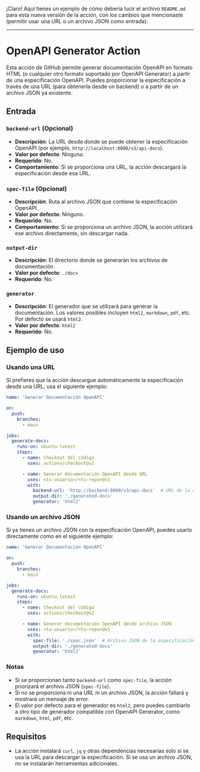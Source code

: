 ¡Claro! Aquí tienes un ejemplo de cómo debería lucir el archivo `README.md` para esta nueva versión de la acción, con los cambios que mencionaste (permitir usar una URL o un archivo JSON como entrada):

---

# OpenAPI Generator Action

Esta acción de GitHub permite generar documentación OpenAPI en formato HTML (o cualquier otro formato soportado por OpenAPI Generator) a partir de una especificación OpenAPI. Puedes proporcionar la especificación a través de una URL (para obtenerla desde un backend) o a partir de un archivo JSON ya existente.

## Entrada

### `backend-url` (Opcional)
- **Descripción**: La URL desde donde se puede obtener la especificación OpenAPI (por ejemplo, `http://localhost:8090/v3/api-docs`).
- **Valor por defecto**: Ninguno.
- **Requerido**: No.
- **Comportamiento**: Si se proporciona una URL, la acción descargará la especificación desde esa URL.

### `spec-file` (Opcional)
- **Descripción**: Ruta al archivo JSON que contiene la especificación OpenAPI.
- **Valor por defecto**: Ninguno.
- **Requerido**: No.
- **Comportamiento**: Si se proporciona un archivo JSON, la acción utilizará ese archivo directamente, sin descargar nada.

### `output-dir`
- **Descripción**: El directorio donde se generarán los archivos de documentación.
- **Valor por defecto**: `./docs`
- **Requerido**: No.

### `generator`
- **Descripción**: El generador que se utilizará para generar la documentación. Los valores posibles incluyen `html2`, `markdown`, `pdf`, etc. Por defecto se usará `html2`.
- **Valor por defecto**: `html2`
- **Requerido**: No.

## Ejemplo de uso

### Usando una URL

Si prefieres que la acción descargue automáticamente la especificación desde una URL, usa el siguiente ejemplo:

```yaml
name: 'Generar Documentación OpenAPI'

on:
  push:
    branches:
      - main

jobs:
  generate-docs:
    runs-on: ubuntu-latest
    steps:
      - name: Checkout del código
        uses: actions/checkout@v2

      - name: Generar documentación OpenAPI desde URL
        uses: <tu-usuario>/<tu-repo>@v1
        with:
          backend-url: 'http://backend:8090/v3/api-docs'  # URL de la especificación
          output-dir: './generated-docs'
          generator: 'html2'
```

### Usando un archivo JSON

Si ya tienes un archivo JSON con la especificación OpenAPI, puedes usarlo directamente como en el siguiente ejemplo:

```yaml
name: 'Generar Documentación OpenAPI'

on:
  push:
    branches:
      - main

jobs:
  generate-docs:
    runs-on: ubuntu-latest
    steps:
      - name: Checkout del código
        uses: actions/checkout@v2

      - name: Generar documentación OpenAPI desde archivo JSON
        uses: <tu-usuario>/<tu-repo>@v1
        with:
          spec-file: './spec.json'  # Archivo JSON de la especificación OpenAPI
          output-dir: './generated-docs'
          generator: 'html2'
```

### Notas

- Si se proporcionan tanto `backend-url` como `spec-file`, la acción priorizará el archivo JSON (`spec-file`).
- Si no se proporciona ni una URL ni un archivo JSON, la acción fallará y mostrará un mensaje de error.
- El valor por defecto para el generador es `html2`, pero puedes cambiarlo a otro tipo de generador compatible con OpenAPI Generator, como `markdown`, `html`, `pdf`, etc.

## Requisitos

- La acción instalará `curl`, `jq` y otras dependencias necesarias solo si se usa la URL para descargar la especificación. Si se usa un archivo JSON, no se instalarán herramientas adicionales.
